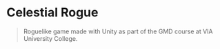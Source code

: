 # Celestial Rogue

> Roguelike game made with Unity as part of the GMD course at VIA University College.

